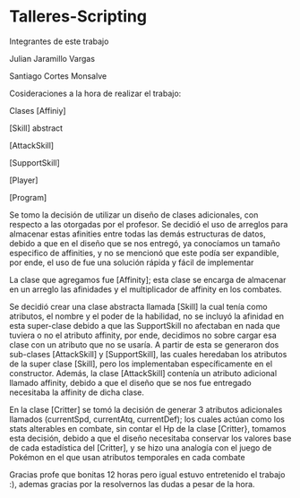 # Talleres-Scripting
Integrantes de este trabajo

Julian Jaramillo Vargas

Santiago Cortes Monsalve

Cosideraciones a la hora de realizar el trabajo:

Clases
[Affiniy]

[Skill] abstract

[AttackSkill]

[SupportSkill]

[Player]

[Program]

Se tomo la decisión de utilizar un diseño de clases adicionales, con respecto a las otorgadas por el profesor. 
Se decidió el uso de arreglos para almacenar estas afinities entre todas las demás estructuras de datos, debido a que en el diseño que se nos entregó, 
ya conocíamos un tamaño especifico de affinities, y no se mencionó que este podía ser expandible, por ende, el uso de fue una solución rápida y fácil de implementar

La clase que agregamos fue [Affinity]; esta clase se encarga de almacenar en un arreglo las afinidades y el multiplicador de affinity en los combates.

Se decidió crear una clase abstracta llamada [Skill] la cual tenía como atributos, el nombre y el poder de la habilidad, no se incluyó la afinidad en esta super-clase 
debido a que las SupportSkill no afectaban en nada que tuviera o no el atributo affinity, por ende, decidimos no sobre cargar esa clase con un atributo que no se usaría. 
A partir de esta se generaron dos sub-clases [AttackSkill] y [SupportSkill], las cuales heredaban los atributos de la super clase [Skill], pero los implementaban 
específicamente en el constructor. Además, la clase [AttackSkill] contenía un atributo adicional llamado affinity, debido a que el diseño que se nos fue entregado 
necesitaba la affinity de dicha clase.


En la clase [Critter] se tomó la decisión de generar 3 atributos adicionales llamados (currentSpd, currentAtq, currentDef); los cuales actúan como los stats alterables 
en combate, sin contar el Hp de la clase [Critter}, tomamos esta decisión, debido a que el diseño necesitaba conservar los valores base de cada estadística del [Critter], 
y se hizo una analogía con el juego de Pokémon en el que usan atributos temporales en cada combate

Gracias profe que bonitas 12 horas pero igual estuvo entretenido el trabajo :), ademas gracias por la resolvernos las dudas a pesar de la hora.
